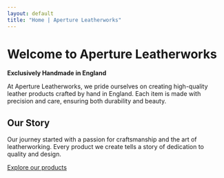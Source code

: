 ```yaml
---
layout: default
title: "Home | Aperture Leatherworks"
---
```

# Welcome to Aperture Leatherworks
**Exclusively Handmade in England**

At Aperture Leatherworks, we pride ourselves on creating high-quality leather products crafted by hand in England. Each item is made with precision and care, ensuring both durability and beauty.

## Our Story
Our journey started with a passion for craftsmanship and the art of leatherworking. Every product we create tells a story of dedication to quality and design.

[Explore our products](#products)
